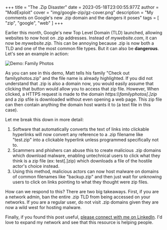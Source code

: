 +++
title = "The .Zip Disaster"
date = 2023-05-18T23:00:55.977Z
author = "ModExploit"
cover = "img/google-zip/gz-cover.png"
description = "My comments on Google's new .zip domain and the dangers it poses"
tags = [ "zip", "google", "web" ]
+++

Earlier this month, Google's new Top Level Domain (TLD) launched, allowing websites to now host on .zip addresses. Instead of *mywebsite.com*, it can now be *mywebsite.zip*. This can be annoying because .zip is now both a TLD and one of the most common file types. But it can also be **dangerous**. Let's see an example in action:

![Demo: Family Photos](img/google-zip/familyphotos.png)

As you can see in this demo, Matt tells his family "Check out familyphotos.zip" and the file name is already highlighted. If you did not understand that .zip is also a domain now, you would easily assume that clicking that button would allow you to access that zip file. However, When clicked, a HTTPS request is made to the domain *https:\\\\familyphotos[.]zip* and a zip sfile is downloaded without even opening a web page. This zip file can then contain anything the domain host wants it to (a text file in this case).

Let me break this down in more detail:
1. Software that automatically converts the text of links into clickable hyperlinks will now convert any reference to a .zip filename like "test.zip" into a clickable hyperlink unless programmed specifically not to.
2. Scammers and phishers can abuse this to create malicious .zip domains which download malware, enabling untechnical users to click what they think is a zip file (ex: test[.]zip) which downloads a file of the hostile actor's choice instead.
3. Using this method, malicious actors can now host malware on domains of common filenames like "backup.zip" and then just wait for unknowing users to click on links pointing to what they thought were zip files.

How can we respond to this? There are two big takeaways. First, if you are a network admin, ban the entire .zip TLD from being accessed on your networks. If you are a regular user, do not visit .zip domains given they are now a wild west for hosting malware.

Finally, if you found this post useful, [please connect with me on LinkedIn](https://www.linkedin.com/in/dylan-ierley-28a9aa24b/). I'd love to expand my network and see that this resource is helping people.